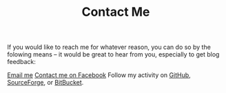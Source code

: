 ﻿---
layout: page
title: Contact Me
description: "Nathaniel Schmidt contact information"
permalink: /contact/
---

If you would like to reach me for whatever reason, you can do so by the folowing means – it would be great to hear from you, especially to get blog feedback:

[Email me](mailto:schmidty2244@gmail.com)
[Contact me on Facebook](https://www.facebook.com/nschmidtblog/)
Follow my activity on [GitHub](https://github.com/njsch), [SourceForge](https://sourceforge.net/u/njschmidt/), or [BitBucket](https://bitbucket.org/njsch/).